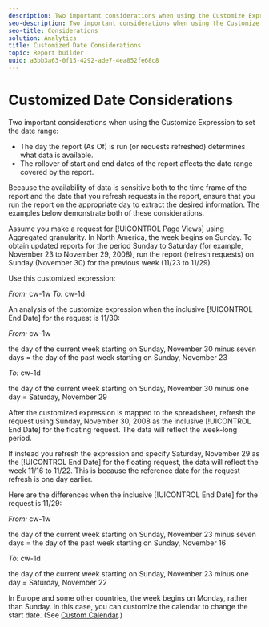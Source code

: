 ```yaml
---
description: Two important considerations when using the Customize Expression to set the date range 
seo-description: Two important considerations when using the Customize Expression to set the date range 
seo-title: Considerations
solution: Analytics
title: Customized Date Considerations
topic: Report builder
uuid: a3bb3a63-0f15-4292-ade7-4ea852fe68c8
---
```


# Customized Date Considerations

Two important considerations when using the Customize Expression to set the date range:

* The day the report (As Of) is run (or requests refreshed) determines what data is available. 
* The rollover of start and end dates of the report affects the date range covered by the report.

Because the availability of data is sensitive both to the time frame of the report and the date that you refresh requests in the report, ensure that you run the report on the appropriate day to extract the desired information. The examples below demonstrate both of these considerations.

Assume you make a request for [!UICONTROL Page Views] using Aggregated granularity. In North America, the week begins on Sunday. To obtain updated reports for the period Sunday to Saturday (for example, November 23 to November 29, 2008), run the report (refresh requests) on Sunday (November 30) for the previous week (11/23 to 11/29).

Use this customized expression:

*From:* cw-1w *To:* cw-1d

An analysis of the customize expression when the inclusive [!UICONTROL End Date] for the request is 11/30:

*From:* cw-1w

the day of the current week starting on Sunday, November 30 minus seven days = the day of the past week starting on Sunday, November 23

*To:* cw-1d

the day of the current week starting on Sunday, November 30 minus one day = Saturday, November 29

After the customized expression is mapped to the spreadsheet, refresh the request using Sunday, November 30, 2008 as the inclusive [!UICONTROL End Date] for the floating request. The data will reflect the week-long period.

If instead you refresh the expression and specify Saturday, November 29 as the [!UICONTROL End Date] for the floating request, the data will reflect the week 11/16 to 11/22. This is because the reference date for the request refresh is one day earlier.

Here are the differences when the inclusive [!UICONTROL End Date] for the request is 11/29:

*From:* cw-1w

the day of the current week starting on Sunday, November 23 minus seven days = the day of the past week starting on Sunday, November 16

*To:* cw-1d

the day of the current week starting on Sunday, November 23 minus one day = Saturday, November 22

In Europe and some other countries, the week begins on Monday, rather than Sunday. In this case, you can customize the calendar to change the start date. (See [Custom Calendar](../../../../../analyze/report-builder/data-requests/configuring-report-dates/custom-calendar.md#concept_4342A844600048759EEDABD164AC3F5A).) 
